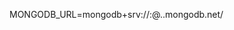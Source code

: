 MONGODB_URL=mongodb+srv://<user>:<psw>@<cluster>.<sthOfServerNameGotFromAtlasVSCodeMode>.mongodb.net/<dbNameOfCluster>